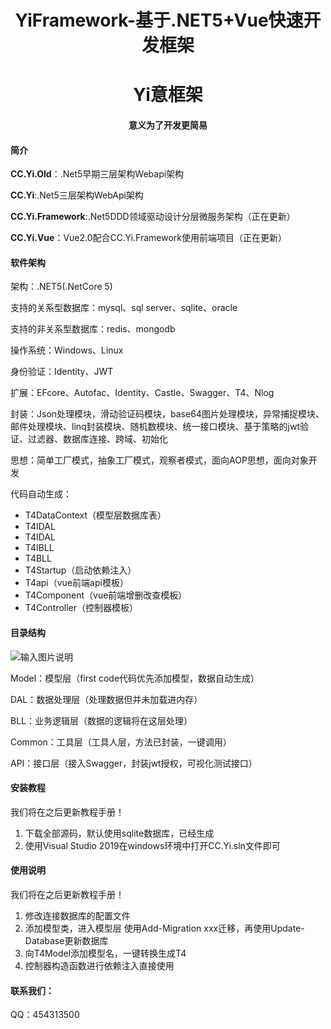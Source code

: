 <h1 align="center">YiFramework-基于.NET5+Vue快速开发框架</h1>
<h1 align="center">Yi意框架</h1>
<h4 align="center">意义为了开发更简易</h4>

#### 简介

**CC.Yi.Old**：.Net5早期三层架构Webapi架构

**CC.Yi**:.Net5三层架构WebApi架构

**CC.Yi.Framework**:.Net5DDD领域驱动设计分层微服务架构（正在更新）

**CC.Yi.Vue**：Vue2.0配合CC.Yi.Framework使用前端项目（正在更新）

#### 软件架构
架构：.NET5(.NetCore 5)

支持的关系型数据库：mysql、sql server、sqlite、oracle

支持的非关系型数据库：redis、mongodb

操作系统：Windows、Linux

身份验证：Identity、JWT

扩展：EFcore、Autofac、Identity、Castle、Swagger、T4、Nlog

封装：Json处理模块，滑动验证码模块，base64图片处理模块，异常捕捉模块、邮件处理模块、linq封装模块、随机数模块、统一接口模块、基于策略的jwt验证、过滤器、数据库连接、跨域、初始化

思想：简单工厂模式，抽象工厂模式，观察者模式，面向AOP思想，面向对象开发

代码自动生成：

 - T4DataContext（模型层数据库表）
 - T4IDAL
 - T4IDAL
 - T4IBLL
 - T4BLL
 - T4Startup（启动依赖注入）
 - T4api（vue前端api模板）
 - T4Component（vue前端增删改查模板）
 - T4Controller（控制器模板）

#### 目录结构
![输入图片说明](https://images.gitee.com/uploads/images/2021/0321/023715_59bef411_3049273.png "屏幕截图.png")

Model：模型层（first code代码优先添加模型，数据自动生成）

DAL：数据处理层（处理数据但并未加载进内存）

BLL：业务逻辑层（数据的逻辑将在这层处理）

Common：工具层（工具人层，方法已封装，一键调用）

API：接口层（接入Swagger，封装jwt授权，可视化测试接口）


#### 安装教程
我们将在之后更新教程手册！

1.  下载全部源码，默认使用sqlite数据库，已经生成
2.  使用Visual Studio 2019在windows环境中打开CC.Yi.sln文件即可


#### 使用说明
我们将在之后更新教程手册！

1.  修改连接数据库的配置文件
2.  添加模型类，进入模型层 使用Add-Migration xxx迁移，再使用Update-Database更新数据库
3.  向T4Model添加模型名，一键转换生成T4
4.  控制器构造函数进行依赖注入直接使用

#### 联系我们：
QQ：454313500


